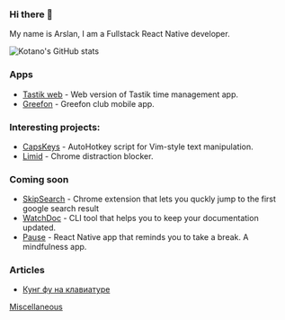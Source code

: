 ### Hi there 👋

My name is Arslan, I am a Fullstack React Native developer.

![Kotano's GitHub stats](https://github-readme-stats.vercel.app/api?username=kotano&count_private=true&theme=cobalt)

### Apps

- [Tastik web](https://web.tastik.app) - Web version of Tastik time management app.
- [Greefon](https://apps.apple.com/jo/app/greefon/id1590121856) - Greefon club mobile app.

### Interesting projects:

- [CapsKeys](https://github.com/kotano/capsKeys) - AutoHotkey script for Vim-style text manipulation.
- [Limid](https://github.com/kotano/limid) -  Chrome distraction blocker.

### Coming soon

- [SkipSearch](https://github.com/kotano/skipsearch) - Chrome extension that lets you quckly jump to the first google search result
- [WatchDoc](https://github.com/kotano/watchdoc) - CLI tool that helps you to keep your documentation updated.
- [Pause](https://github.com/kotano/pause) - React Native app that reminds you to take a break. A mindfulness app.

### Articles

- [Кунг фу на клавиатуре](https://habr.com/ru/post/551822/)


[Miscellaneous](https://github.com/kotano-snippets/)


<!--
**kotano/kotano** is a ✨ _special_ ✨ repository because its `README.md` (this file) appears on your GitHub profile.

Here are some ideas to get you started:

- 🔭 I’m currently working on ...
- 🌱 I’m currently learning ...
- 👯 I’m looking to collaborate on ...
- 🤔 I’m looking for help with ...
- 💬 Ask me about ...
- 📫 How to reach me: ...
- 😄 Pronouns: ...
- ⚡ Fun fact: ...
-->


<!-- [![Top Langs](https://github-readme-stats.vercel.app/api/top-langs/?username=kotano&layout=compact&hide=html)](https://github.com/anuraghazra/github-readme-stats)
 -->
